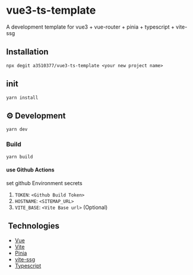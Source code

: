# vue3-ts-template

A development template for vue3 + vue-router + pinia + typescript + vite-ssg

## Installation

```shell
npx degit a3510377/vue3-ts-template <your new project name>
```

## init

```shell
yarn install
```

## ⚙️ Development

```shell
yarn dev
```

### Build

```shell
yarn build
```

#### use Github Actions

set github Environment secrets

1. `TOKEN`: `<Github Build Token>`
2. `HOSTNAME`: `<SITEMAP_URL>`
3. `VITE_BASE`: `<Vite Base url>` (Optional)

## ️ Technologies

- [Vue](https://vuejs.org/)
- [Vite](https://vitejs.dev/)
- [Pinia](https://pinia.vuejs.org/)
- [vite-ssg](https://github.com/antfu/vite-ssg)
- [Typescript](https://www.typescriptlang.org/)
